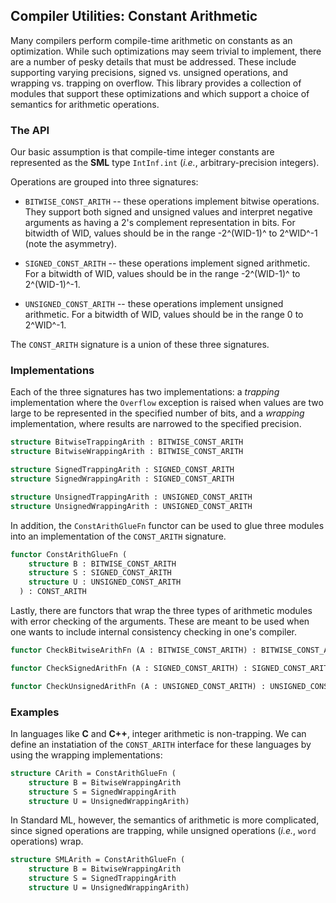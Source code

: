 ## Compiler Utilities: Constant Arithmetic

Many compilers perform compile-time arithmetic on constants as an optimization.
While such optimizations may seem trivial to implement, there are a number of
pesky details that must be addressed.  These include supporting varying precisions,
signed vs. unsigned operations, and wrapping vs. trapping on overflow.  This
library provides a collection of modules that support these optimizations and
which support a choice of semantics for arithmetic operations.

### The API

Our basic assumption is that compile-time integer constants are represented as
the **SML** type `IntInf.int` (*i.e.*, arbitrary-precision integers).

Operations are grouped into three signatures:

* `BITWISE_CONST_ARITH` -- these operations implement bitwise operations.  They
  support both signed and unsigned values and interpret negative arguments as
  having a 2's complement representation in bits.  For bitwidth of WID, values
  should be in the range -2^(WID-1)^ to 2^WID^-1 (note the asymmetry).

* `SIGNED_CONST_ARITH` -- these operations implement signed arithmetic.  For
  a bitwidth of WID, values should be in the range -2^(WID-1)^ to 2^(WID-1)^-1.

* `UNSIGNED_CONST_ARITH` -- these operations implement unsigned arithmetic.  For
  a bitwidth of WID, values should be in the range 0 to 2^WID^-1.

The `CONST_ARITH` signature is a union of these three signatures.

### Implementations

Each of the three signatures has two implementations: a *trapping* implementation
where the `Overflow` exception is raised when values are two large to be represented
in the specified number of bits, and a *wrapping* implementation, where results are
narrowed to the specified precision.

````sml
structure BitwiseTrappingArith : BITWISE_CONST_ARITH
structure BitwiseWrappingArith : BITWISE_CONST_ARITH

structure SignedTrappingArith : SIGNED_CONST_ARITH
structure SignedWrappingArith : SIGNED_CONST_ARITH

structure UnsignedTrappingArith : UNSIGNED_CONST_ARITH
structure UnsignedWrappingArith : UNSIGNED_CONST_ARITH
````

In addition, the `ConstArithGlueFn` functor can be used to glue three modules into an
implementation of the `CONST_ARITH` signature.

````sml
functor ConstArithGlueFn (
    structure B : BITWISE_CONST_ARITH
    structure S : SIGNED_CONST_ARITH
    structure U : UNSIGNED_CONST_ARITH
  ) : CONST_ARITH
````

Lastly, there are functors that wrap the three types of arithmetic modules with
error checking of the arguments.  These are meant to be used when one wants to
include internal consistency checking in one's compiler.

````sml
functor CheckBitwiseArithFn (A : BITWISE_CONST_ARITH) : BITWISE_CONST_ARITH

functor CheckSignedArithFn (A : SIGNED_CONST_ARITH) : SIGNED_CONST_ARITH

functor CheckUnsignedArithFn (A : UNSIGNED_CONST_ARITH) : UNSIGNED_CONST_ARITH
````

### Examples

In languages like **C** and **C++**, integer arithmetic is non-trapping.  We can define
an instatiation of the `CONST_ARITH` interface for these languages by using the wrapping
implementations:

````sml
structure CArith = ConstArithGlueFn (
    structure B = BitwiseWrappingArith
    structure S = SignedWrappingArith
    structure U = UnsignedWrappingArith)
````

In Standard ML, however, the semantics of arithmetic is more complicated, since signed operations
are trapping, while unsigned operations (*i.e.*, `word` operations) wrap.

````sml
structure SMLArith = ConstArithGlueFn (
    structure B = BitwiseWrappingArith
    structure S = SignedTrappingArith
    structure U = UnsignedWrappingArith)
````

